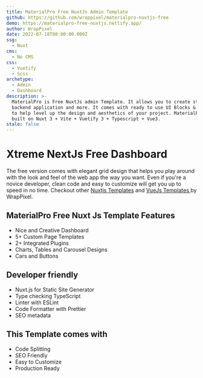 ```yaml
---
title: MaterialPro Free NuxtJs Admin Template
github: https://github.com/wrappixel/materialpro-nuxtjs-free
demo: https://materialpro-free-nuxtjs.netlify.app/
author: WrapPixel
date: 2022-07-18T00:00:00.000Z
ssg:
  - Nuxt
cms:
  - No CMS
css:
  - Vuetify
  - Scss
archetype:
  - Admin
  - Dashboard
description: >-
  MaterialPro is Free NuxtJs admin Template. It allows you to create stunning
  backend application and more. It comes with ready to use UI Blocks & Elements
  to help level up the design and aesthetics of your project. MaterialPro is
  built on Nuxt 3 + Vite + Vuetify 3 + Typescript + Vue3.
stale: false
---
```


# Xtreme NextJs Free Dashboard

The free version comes with elegant grid design that helps you play around with the look and feel of the web app the way you want. Even if you're a novice developer, clean code and easy to customize will get you up to speed in no time. 
Checkout other <a href="https://www.wrappixel.com/templates/category/nuxtjs/">Nuxtjs Templates</a> and <a href="https://www.wrappixel.com/templates/category/vuejs-templates/">VueJs Templates </a> by WrapPixel.

## MaterialPro Free Nuxt Js Template Features

* Nice and Creative Dashboard   
* 5+ Custom Page Templates
* 2+ Integrated Plugins
* Charts, Tables and Carousel Designs
* Cars and Buttons

## Developer friendly

* Nuxt.js for Static Site Generator
* Type checking TypeScript
* Linter with ESLint
* Code Formatter with Prettier
* SEO metadata

## This Template comes with

* Code Splitting
* SEO Friendly
* Easy to Customize
* Production Ready  
